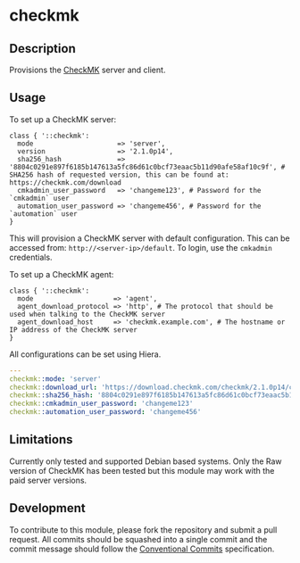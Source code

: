 # checkmk

## Description

Provisions the [CheckMK](https://checkmk.com/) server and client.

## Usage

To set up a CheckMK server:
```puppet
class { '::checkmk':
  mode                     => 'server',
  version                  => '2.1.0p14',
  sha256_hash              => '8804c0291e897f6185b147613a5fc86d61c0bcf73eaac5b11d90afe58af10c9f', # SHA256 hash of requested version, this can be found at: https://checkmk.com/download
  cmkadmin_user_password   => 'changeme123', # Password for the `cmkadmin` user
  automation_user_password => 'changeme456', # Password for the `automation` user
}
```
This will provision a CheckMK server with default configuration. This can be accessed from: `http://<server-ip>/default`.
To login, use the `cmkadmin` credentials.

To set up a CheckMK agent:
```puppet
class { '::checkmk':
  mode                    => 'agent',
  agent_download_protocol => 'http', # The protocol that should be used when talking to the CheckMK server
  agent_download_host     => 'checkmk.example.com', # The hostname or IP address of the CheckMK server
}
```

All configurations can be set using Hiera.
```yaml
---
checkmk::mode: 'server'
checkmk::download_url: 'https://download.checkmk.com/checkmk/2.1.0p14/check-mk-raw-2.1.0p14_0.jammy_amd64.deb'
checkmk::sha256_hash: '8804c0291e897f6185b147613a5fc86d61c0bcf73eaac5b11d90afe58af10c9f'
checkmk::cmkadmin_user_password: 'changeme123'
checkmk::automation_user_password: 'changeme456'
```

## Limitations

Currently only tested and supported Debian based systems.
Only the Raw version of CheckMK has been tested but this module may work with the paid server versions.

## Development

To contribute to this module, please fork the repository and submit a pull request.
All commits should be squashed into a single commit and the commit message should follow the [Conventional Commits](https://www.conventionalcommits.org/en/v1.0.0/) specification.
